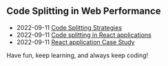 <div class="series">

## Code Splitting in Web Performance

- <time class="date">2022-09-11</time> <span>[Code Splitting Strategies](/series/code-splitting-in-web-performance/code-splitting-strategies)</span>
- <time class="date">2022-09-11</time> <span>[Code splitting in React applications](/series/code-splitting-in-web-performance/code-splitting-in-react-applications)</span>
- <time class="date">2022-09-11</time> <span>[React application Case Study](/series/code-splitting-in-web-performance/react-application-case-study)</span>

Have fun, keep learning, and always keep coding!

</div>
